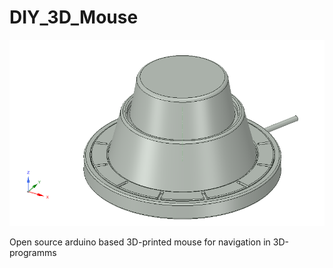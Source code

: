 # DIY_3D_Mouse

<img src="3D-Mouse.png">

Open source arduino based 3D-printed mouse for navigation in 3D-programms
